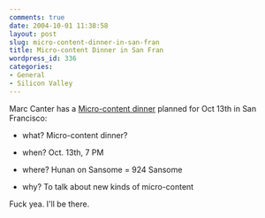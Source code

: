 ```yaml
---
comments: true
date: 2004-10-01 11:38:58
layout: post
slug: micro-content-dinner-in-san-fran
title: Micro-content Dinner in San Fran
wordpress_id: 336
categories:
- General
- Silicon Valley
---
```


Marc Canter has a [Micro-content dinner](http://marc.blogs.it/archives/2004/09/san_francisco_m.html) planned for Oct 13th in San Francisco:





  * what? Micro-content dinner?


  * when? Oct. 13th, 7 PM


  * where? Hunan on Sansome = 924 Sansome


  * why? To talk about new kinds of micro-content



Fuck yea.  I'll be there.
